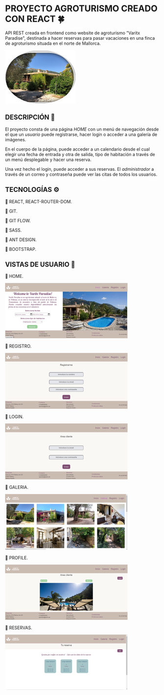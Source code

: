# PROYECTO AGROTURISMO CREADO CON REACT :four_leaf_clover:

API REST creada en frontend como website de agroturismo "Varitx Paradise", destinada a hacer reservas para pasar vacaciones en una finca de agroturismo situada en el norte de Mallorca. 

![Screenshot](public/images/logo_casa_vistas.png)

## DESCRIPCIÓN :open_book:

El proyecto consta de una página *HOME* con un menú de navegación desde el que un *usuario* puede registrarse, hacer login o acceder a una galería de imágenes.

En el cuerpo de la página, puede acceder a un calendario desde el cual elegir una fecha de entrada y otra de salida, tipo de habitación a través de un menú desplegable y hacer una reserva.

Una vez hecho el login, puede acceder a sus reservas.
El *administrador* a través de un correo y contraseña puede ver las citas de todos los usuarios.

## TECNOLOGÍAS :gear:

:large_blue_circle: REACT, REACT-ROUTER-DOM.

:large_blue_circle: GIT.

:large_blue_circle: GIT FLOW.

:large_blue_circle: SASS.

:large_blue_circle: ANT DESIGN.

:large_blue_circle: BOOTSTRAP.

## VISTAS DE USUARIO :bust_in_silhouette:

:radio_button: HOME.

![Screenshot](public/images/home.png)

:radio_button: REGISTRO.

![Screenshot](public/images/registro.png)

:radio_button: LOGIN.

![Screenshot](public/images/login.png)

:radio_button: GALERIA.

![Screenshot](public/images/galeria.png)

:radio_button: PROFILE.

![Screenshot](public/images/profile.png)

:radio_button: RESERVAS.

![Screenshot](public/images/reservas.png)


